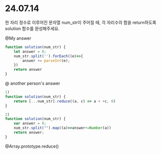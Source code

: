 # 24.07.14

한 자리 정수로 이루어진 문자열 num_str이 주어질 때, 각 자리수의 합을 return하도록 solution 함수를 완성해주세요.

@My answer
```javascript
function solution(num_str) {
    let answer = 0;
    num_str.split('').forEach((e)=>{
        answer += parseInt(e);
    })
    return answer
}
```

@ another person's answer
```javascript
1)
function solution(num_str) {
    return [...num_str].reduce((a, c) => a + +c, 0)
}

2)
function solution(num_str) {
    var answer = 0;
    num_str.split("").map((a)=>answer+=Number(a))
    return answer;
}
```

@Array.prototype.reduce()